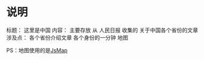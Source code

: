 # 说明

标题： 这里是中国
内容： 主要存放 从 人民日报 收集的 关于中国各个省份的文章
涉及点： 
    各个省份介绍文章
    各个身份的一分钟
    地图

PS：地图使用的是[JsMap](http://jsmap.applinzi.com)
